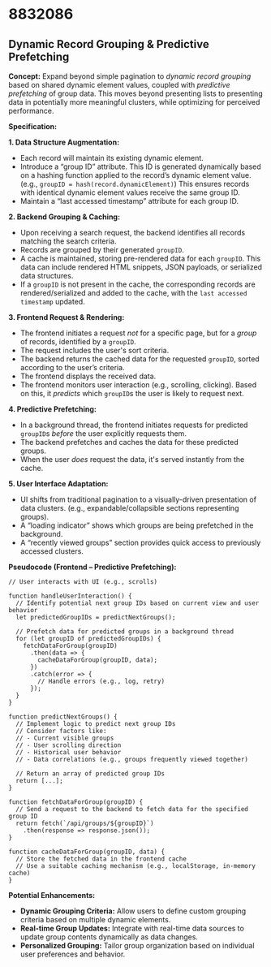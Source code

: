 # 8832086

## Dynamic Record Grouping & Predictive Prefetching

**Concept:** Expand beyond simple pagination to *dynamic record grouping* based on shared dynamic element values, coupled with *predictive prefetching* of group data. This moves beyond presenting lists to presenting data in potentially more meaningful clusters, while optimizing for perceived performance.

**Specification:**

**1. Data Structure Augmentation:**

*   Each record will maintain its existing dynamic element.
*   Introduce a “group ID” attribute.  This ID is generated dynamically based on a hashing function applied to the record’s dynamic element value.  (e.g., `groupID = hash(record.dynamicElement)`)  This ensures records with identical dynamic element values receive the same group ID.
*   Maintain a “last accessed timestamp” attribute for each group ID.

**2. Backend Grouping & Caching:**

*   Upon receiving a search request, the backend identifies all records matching the search criteria.
*   Records are grouped by their generated `groupID`.
*   A cache is maintained, storing pre-rendered data for each `groupID`.  This data can include rendered HTML snippets, JSON payloads, or serialized data structures.
*   If a `groupID` is not present in the cache, the corresponding records are rendered/serialized and added to the cache, with the `last accessed timestamp` updated.

**3. Frontend Request & Rendering:**

*   The frontend initiates a request *not* for a specific page, but for a *group* of records, identified by a `groupID`.
*   The request includes the user's sort criteria.
*   The backend returns the cached data for the requested `groupID`, sorted according to the user’s criteria.
*   The frontend displays the received data.
*   The frontend monitors user interaction (e.g., scrolling, clicking).  Based on this, it *predicts* which `groupID`s the user is likely to request next.

**4. Predictive Prefetching:**

*   In a background thread, the frontend initiates requests for predicted `groupID`s *before* the user explicitly requests them.
*   The backend prefetches and caches the data for these predicted groups.
*   When the user *does* request the data, it's served instantly from the cache.

**5. User Interface Adaptation:**

*   UI shifts from traditional pagination to a visually-driven presentation of data clusters.  (e.g., expandable/collapsible sections representing groups).
*   A “loading indicator” shows which groups are being prefetched in the background.
*   A “recently viewed groups” section provides quick access to previously accessed clusters.

**Pseudocode (Frontend – Predictive Prefetching):**

```
// User interacts with UI (e.g., scrolls)

function handleUserInteraction() {
  // Identify potential next group IDs based on current view and user behavior
  let predictedGroupIDs = predictNextGroups();

  // Prefetch data for predicted groups in a background thread
  for (let groupID of predictedGroupIDs) {
    fetchDataForGroup(groupID)
      .then(data => {
        cacheDataForGroup(groupID, data);
      })
      .catch(error => {
        // Handle errors (e.g., log, retry)
      });
  }
}

function predictNextGroups() {
  // Implement logic to predict next group IDs
  // Consider factors like:
  // - Current visible groups
  // - User scrolling direction
  // - Historical user behavior
  // - Data correlations (e.g., groups frequently viewed together)

  // Return an array of predicted group IDs
  return [...];
}

function fetchDataForGroup(groupID) {
  // Send a request to the backend to fetch data for the specified group ID
  return fetch(`/api/groups/${groupID}`)
    .then(response => response.json());
}

function cacheDataForGroup(groupID, data) {
  // Store the fetched data in the frontend cache
  // Use a suitable caching mechanism (e.g., localStorage, in-memory cache)
}
```

**Potential Enhancements:**

*   **Dynamic Grouping Criteria:** Allow users to define custom grouping criteria based on multiple dynamic elements.
*   **Real-time Group Updates:**  Integrate with real-time data sources to update group contents dynamically as data changes.
*   **Personalized Grouping:** Tailor group organization based on individual user preferences and behavior.